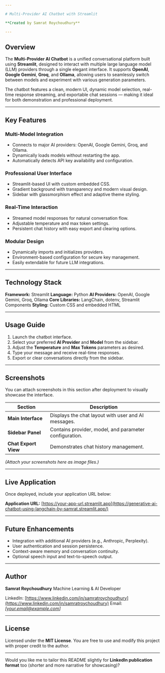 ```yaml
---

# Multi-Provider AI Chatbot with Streamlit

**Created by Samrat Roychoudhury**

---
```


## Overview

The **Multi-Provider AI Chatbot** is a unified conversational platform built using **Streamlit**, designed to interact with multiple large language model (LLM) providers through a single elegant interface.
It supports **OpenAI**, **Google Gemini**, **Groq**, and **Ollama**, allowing users to seamlessly switch between models and experiment with various generation parameters.

The chatbot features a clean, modern UI, dynamic model selection, real-time response streaming, and exportable chat sessions — making it ideal for both demonstration and professional deployment.

---

## Key Features

### Multi-Model Integration

* Connects to major AI providers: OpenAI, Google Gemini, Groq, and Ollama.
* Dynamically loads models without restarting the app.
* Automatically detects API key availability and configuration.

### Professional User Interface

* Streamlit-based UI with custom embedded CSS.
* Gradient background with transparency and modern visual design.
* Sidebar with glassmorphism effect and adaptive theme styling.

### Real-Time Interaction

* Streamed model responses for natural conversation flow.
* Adjustable temperature and max token settings.
* Persistent chat history with easy export and clearing options.

### Modular Design

* Dynamically imports and initializes providers.
* Environment-based configuration for secure key management.
* Easily extendable for future LLM integrations.

---

## Technology Stack

**Framework:** Streamlit
**Language:** Python
**AI Providers:** OpenAI, Google Gemini, Groq, Ollama
**Core Libraries:** LangChain, dotenv, Streamlit Components
**Styling:** Custom CSS and embedded HTML

---

## Usage Guide

1. Launch the chatbot interface.
2. Select your preferred **AI Provider** and **Model** from the sidebar.
3. Adjust the **Temperature** and **Max Tokens** parameters as desired.
4. Type your message and receive real-time responses.
5. Export or clear conversations directly from the sidebar.

---

## Screenshots

You can attach screenshots in this section after deployment to visually showcase the interface.

| Section              | Description                                            |
| -------------------- | ------------------------------------------------------ |
| **Main Interface**   | Displays the chat layout with user and AI messages.    |
| **Sidebar Panel**    | Contains provider, model, and parameter configuration. |
| **Chat Export View** | Demonstrates chat history management.                  |

*(Attach your screenshots here as image files.)*

---

## Live Application

Once deployed, include your application URL below:

**Application URL:** [https://your-app-url.streamlit.app](https://generative-ai-chatbot-using-langchain-by-samrat.streamlit.app/)

---

## Future Enhancements

* Integration with additional AI providers (e.g., Anthropic, Perplexity).
* User authentication and session persistence.
* Context-aware memory and conversation continuity.
* Optional speech input and text-to-speech output.

---

## Author

**Samrat Roychoudhury**
Machine Learning & AI Developer

LinkedIn: [https://www.linkedin.com/in/samratroychoudhury](https://www.linkedin.com/in/samratroychoudhury)
Email: *[[your.email@example.com](mailto:your.email@example.com)]*

---

## License

Licensed under the **MIT License**.
You are free to use and modify this project with proper credit to the author.

---

Would you like me to tailor this README slightly for **LinkedIn publication format** too (shorter and more narrative for showcasing)?

